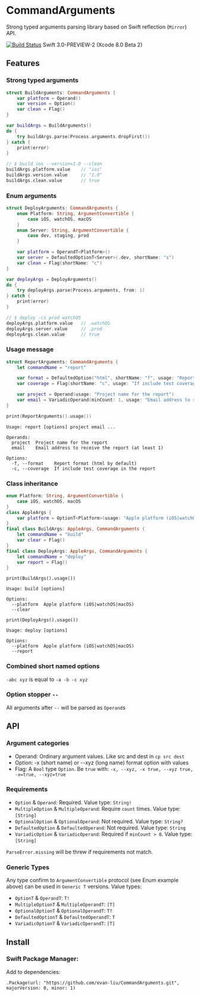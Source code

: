 # CommandArguments

Strong typed arguments parsing library based on Swift reflection (`Mirror`) API. 

[![Build Status](https://travis-ci.org/evan-liu/CommandArguments.svg)](https://travis-ci.org/evan-liu/CommandArguments)
Swift 3.0-PREVIEW-2 (Xcode 8.0 Beta 2)

## Features

### Strong typed arguments 

```swift
struct BuildArguments: CommandArguments {
    var platform = Operand()
    var version = Option()
    var clean = Flag()
}

var buildArgs = BuildArguments()
do {
    try buildArgs.parse(Process.arguments.dropFirst())
} catch {
    print(error)
}

// $ build ios --version=1.0 --clean
buildArgs.platform.value    // "ios"
buildArgs.version.value     // "1.0"
buildArgs.clean.value       // true
```

### Enum arguments

```swift
struct DeployArguments: CommandArguments {
    enum Platform: String, ArgumentConvertible {
        case iOS, watchOS, macOS
    }
    enum Server: String, ArgumentConvertible {
        case dev, staging, prod
    }

    var platform = OperandT<Platform>()
    var server = DefaultedOptionT<Server>(.dev, shortName: "s")
    var clean = Flag(shortName: "c")
}

var deployArgs = DeployArguments()
do {
    try deployArgs.parse(Process.arguments, from: 1)
} catch {
    print(error)
}

// $ deploy -cs prod watchOS
deployArgs.platform.value   // .watchOS
deployArgs.server.value     // .prod
deployArgs.clean.value      // true
```

### Usage message

```swift
struct ReportArguments: CommandArguments {
    let commandName = "report"

    var format = DefaultedOption("html", shortName: "f", usage: "Report format (html by default)")
    var coverage = Flag(shortName: "c", usage: "If include test coverage in the report")

    var project = Operand(usage: "Project name for the report")
    var email = VariadicOperand(minCount: 1, usage: "Email address to receive the report (at least 1)")
}

print(ReportArguments().usage())
```

```
Usage: report [options] project email ...

Operands:
  project  Project name for the report
  email    Email address to receive the report (at least 1)

Options:
  -f, --format    Report format (html by default)
  -c, --coverage  If include test coverage in the report
```
 
### Class inheritance

```swift
enum Platform: String, ArgumentConvertible {
    case iOS, watchOS, macOS
}
class AppleArgs {
    var platform = OptionT<Platform>(usage: "Apple platform (iOS|watchOS|macOS)")
}
final class BuildArgs: AppleArgs, CommandArguments {
    let commandName = "build"
    var clear = Flag()
}
final class DeployArgs: AppleArgs, CommandArguments {
    let commandName = "deploy"
    var report = Flag()
}
```

`print(BuildArgs().usage())`

```
Usage: build [options]

Options:
  --platform  Apple platform (iOS|watchOS|macOS)
  --clear
```

`print(DeployArgs().usage())`

```
Usage: deploy [options]

Options:
  --platform  Apple platform (iOS|watchOS|macOS)
  --report
```

### Combined short named options

`-abc xyz` is equal to `-a -b -c xyz`

### Option stopper `--`

All arguments after `--` will be parsed as `Operand`s

## API

### Argument categories

- Operand: Ordinary argument values. Like src and dest in `cp src dest`
- Option: -x (short name) or --xyz (long name) format option with values
- Flag: A `Bool` type `Option`. Be `true` with: `-x, --xyz, -x true, --xyz true, -x=true, --xyz=true`

### Requirements

- `Option` & `Operand`: Required. Value type: `String!`
- `MultipleOption` & `MultipleOperand`: Require `count` times. Value type: `[String]`
- `OptionalOption` & `OptionalOperand`: Not required. Value type: `String?`
- `DefaultedOption` & `DefaultedOperand`: Not required. Value type: `String`
- `VariadicOption` & `VariadicOperand`: Required if `minCount > 0`. Value type: `[String]`

`ParseError.missing` will be threw if requirements not match. 

### Generic Types

Any type confirm to `ArgumentConvertible` protocol (see Enum example above) can be used in `Generic T` versions. Value types: 

- `OptionT` & `OperandT`: `T!`
- `MultipleOptionT` & `MultipleOperandT`: `[T]`
- `OptionalOptionT` & `OptionalOperandT`: `T?`
- `DefaultedOptionT` & `DefaultedOperandT`: `T`
- `VariadicOptionT` & `VariadicOperandT`: `[T]`

## Install 

### Swift Package Manager: 

Add to dependencies: 

`.Package(url: "https://github.com/evan-liu/CommandArguments.git", majorVersion: 0, minor: 1)`
